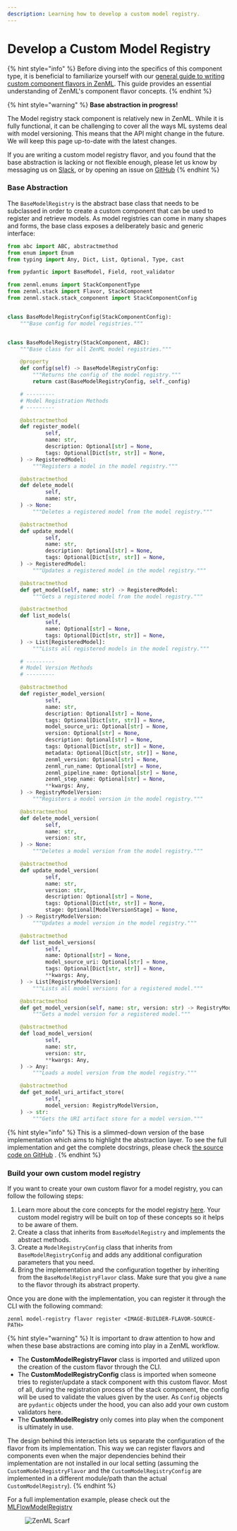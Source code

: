```yaml
---
description: Learning how to develop a custom model registry.
---
```


# Develop a Custom Model Registry

{% hint style="info" %}
Before diving into the specifics of this component type, it is beneficial to familiarize yourself with our [general guide to writing custom component flavors in ZenML](../../../how-to/stack-deployment/implement-a-custom-stack-component.md). This guide provides an essential understanding of ZenML's component flavor concepts.
{% endhint %}

{% hint style="warning" %}
**Base abstraction in progress!**

The Model registry stack component is relatively new in ZenML. While it is fully functional, it can be challenging to cover all the ways ML systems deal with model versioning. This means that the API might change in the future. We will keep this page up-to-date with the latest changes.

If you are writing a custom model registry flavor, and you found that the base abstraction is lacking or not flexible enough, please let us know by messaging us on [Slack](https://zenml.io/slack), or by opening an issue on [GitHub](https://github.com/zenml-io/zenml/issues/new/choose)
{% endhint %}

### Base Abstraction

The `BaseModelRegistry` is the abstract base class that needs to be subclassed in order to create a custom component that can be used to register and retrieve models. As model registries can come in many shapes and forms, the base class exposes a deliberately basic and generic interface:

```python
from abc import ABC, abstractmethod
from enum import Enum
from typing import Any, Dict, List, Optional, Type, cast

from pydantic import BaseModel, Field, root_validator

from zenml.enums import StackComponentType
from zenml.stack import Flavor, StackComponent
from zenml.stack.stack_component import StackComponentConfig


class BaseModelRegistryConfig(StackComponentConfig):
    """Base config for model registries."""


class BaseModelRegistry(StackComponent, ABC):
    """Base class for all ZenML model registries."""

    @property
    def config(self) -> BaseModelRegistryConfig:
        """Returns the config of the model registry."""
        return cast(BaseModelRegistryConfig, self._config)

    # ---------
    # Model Registration Methods
    # ---------

    @abstractmethod
    def register_model(
            self,
            name: str,
            description: Optional[str] = None,
            tags: Optional[Dict[str, str]] = None,
    ) -> RegisteredModel:
        """Registers a model in the model registry."""

    @abstractmethod
    def delete_model(
            self,
            name: str,
    ) -> None:
        """Deletes a registered model from the model registry."""

    @abstractmethod
    def update_model(
            self,
            name: str,
            description: Optional[str] = None,
            tags: Optional[Dict[str, str]] = None,
    ) -> RegisteredModel:
        """Updates a registered model in the model registry."""

    @abstractmethod
    def get_model(self, name: str) -> RegisteredModel:
        """Gets a registered model from the model registry."""

    @abstractmethod
    def list_models(
            self,
            name: Optional[str] = None,
            tags: Optional[Dict[str, str]] = None,
    ) -> List[RegisteredModel]:
        """Lists all registered models in the model registry."""

    # ---------
    # Model Version Methods
    # ---------

    @abstractmethod
    def register_model_version(
            self,
            name: str,
            description: Optional[str] = None,
            tags: Optional[Dict[str, str]] = None,
            model_source_uri: Optional[str] = None,
            version: Optional[str] = None,
            description: Optional[str] = None,
            tags: Optional[Dict[str, str]] = None,
            metadata: Optional[Dict[str, str]] = None,
            zenml_version: Optional[str] = None,
            zenml_run_name: Optional[str] = None,
            zenml_pipeline_name: Optional[str] = None,
            zenml_step_name: Optional[str] = None,
            **kwargs: Any,
    ) -> RegistryModelVersion:
        """Registers a model version in the model registry."""

    @abstractmethod
    def delete_model_version(
            self,
            name: str,
            version: str,
    ) -> None:
        """Deletes a model version from the model registry."""

    @abstractmethod
    def update_model_version(
            self,
            name: str,
            version: str,
            description: Optional[str] = None,
            tags: Optional[Dict[str, str]] = None,
            stage: Optional[ModelVersionStage] = None,
    ) -> RegistryModelVersion:
        """Updates a model version in the model registry."""

    @abstractmethod
    def list_model_versions(
            self,
            name: Optional[str] = None,
            model_source_uri: Optional[str] = None,
            tags: Optional[Dict[str, str]] = None,
            **kwargs: Any,
    ) -> List[RegistryModelVersion]:
        """Lists all model versions for a registered model."""

    @abstractmethod
    def get_model_version(self, name: str, version: str) -> RegistryModelVersion:
        """Gets a model version for a registered model."""

    @abstractmethod
    def load_model_version(
            self,
            name: str,
            version: str,
            **kwargs: Any,
    ) -> Any:
        """Loads a model version from the model registry."""

    @abstractmethod
    def get_model_uri_artifact_store(
            self,
            model_version: RegistryModelVersion,
    ) -> str:
        """Gets the URI artifact store for a model version."""
```

{% hint style="info" %}
This is a slimmed-down version of the base implementation which aims to highlight the abstraction layer. To see the full implementation and get the complete docstrings, please check [the source code on GitHub](https://github.com/zenml-io/zenml/blob/main/src/zenml/model\_registries/base\_model\_registry.py) .
{% endhint %}

### Build your own custom model registry

If you want to create your own custom flavor for a model registry, you can follow the following steps:

1. Learn more about the core concepts for the model registry [here](./#model-registry-concepts-and-terminology). Your custom model registry will be built on top of these concepts so it helps to be aware of them.
2. Create a class that inherits from `BaseModelRegistry` and implements the abstract methods.
3. Create a `ModelRegistryConfig` class that inherits from `BaseModelRegistryConfig` and adds any additional configuration parameters that you need.
4. Bring the implementation and the configuration together by inheriting from the `BaseModelRegistryFlavor` class. Make sure that you give a `name` to the flavor through its abstract property.

Once you are done with the implementation, you can register it through the CLI with the following command:

```shell
zenml model-registry flavor register <IMAGE-BUILDER-FLAVOR-SOURCE-PATH>
```

{% hint style="warning" %}
It is important to draw attention to how and when these base abstractions are coming into play in a ZenML workflow.

* The **CustomModelRegistryFlavor** class is imported and utilized upon the creation of the custom flavor through the CLI.
* The **CustomModelRegistryConfig** class is imported when someone tries to register/update a stack component with this custom flavor. Most of all, during the registration process of the stack component, the config will be used to validate the values given by the user. As `Config` objects are `pydantic` objects under the hood, you can also add your own custom validators here.
* The **CustomModelRegistry** only comes into play when the component is ultimately in use.

The design behind this interaction lets us separate the configuration of the flavor from its implementation. This way we can register flavors and components even when the major dependencies behind their implementation are not installed in our local setting (assuming the `CustomModelRegistryFlavor` and the `CustomModelRegistryConfig` are implemented in a different module/path than the actual `CustomModelRegistry`).
{% endhint %}

For a full implementation example, please check out the [MLFlowModelRegistry](https://sdkdocs.zenml.io/latest/integration\_code\_docs/integrations-mlflow/#zenml.integrations.mlflow.model\_registry.MLFlowModelRegistry)

<figure><img src="https://static.scarf.sh/a.png?x-pxid=f0b4f458-0a54-4fcd-aa95-d5ee424815bc" alt="ZenML Scarf"><figcaption></figcaption></figure>
